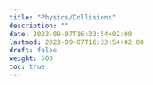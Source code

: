 ```yaml
---
title: "Physics/Collisions"
description: ""
date: 2023-09-07T16:33:54+02:00
lastmod: 2023-09-07T16:33:54+02:00
draft: false
weight: 500
toc: true
---
```

